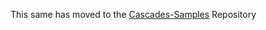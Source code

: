 This same has moved to the [Cascades-Samples](http://github.com/blackberry/Cascades-Samples)
Repository

